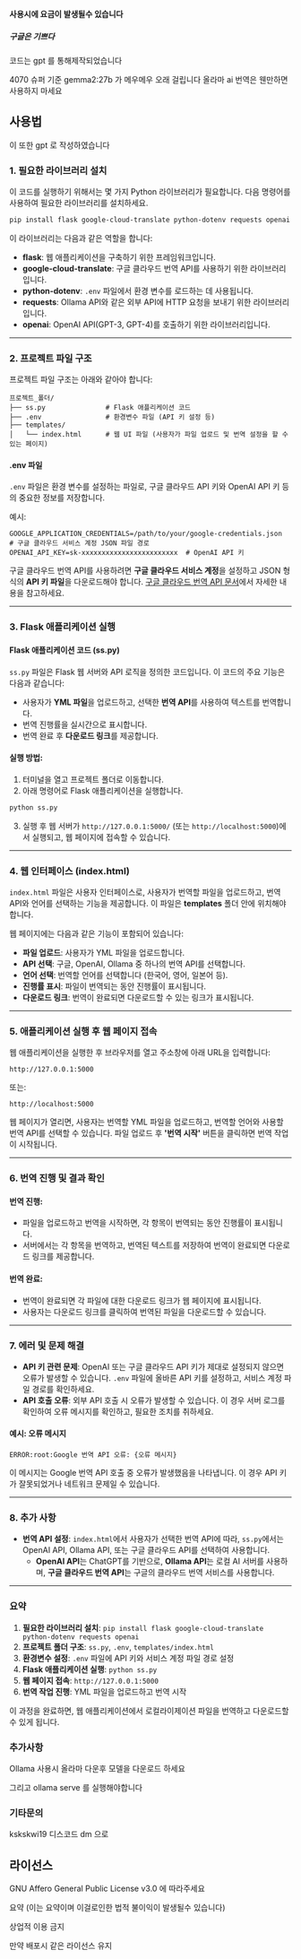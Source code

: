 **사용시에 요금이 발생될수 있습니다**
##### ___구글은 기쁘다___

코드는 gpt 를 통해제작되었습니다

4070 슈퍼 기준 gemma2:27b 가 메우메우 오래 걸립니다 올라마 ai 번역은 웬만하면 사용하지 마세요

## 사용법
이 또한 gpt 로 작성하였습니다

### 1. **필요한 라이브러리 설치**

이 코드를 실행하기 위해서는 몇 가지 Python 라이브러리가 필요합니다. 다음 명령어를 사용하여 필요한 라이브러리를 설치하세요.

```bash
pip install flask google-cloud-translate python-dotenv requests openai
```

이 라이브러리는 다음과 같은 역할을 합니다:
- **flask**: 웹 애플리케이션을 구축하기 위한 프레임워크입니다.
- **google-cloud-translate**: 구글 클라우드 번역 API를 사용하기 위한 라이브러리입니다.
- **python-dotenv**: `.env` 파일에서 환경 변수를 로드하는 데 사용됩니다.
- **requests**: Ollama API와 같은 외부 API에 HTTP 요청을 보내기 위한 라이브러리입니다.
- **openai**: OpenAI API(GPT-3, GPT-4)를 호출하기 위한 라이브러리입니다.

---

### 2. **프로젝트 파일 구조**

프로젝트 파일 구조는 아래와 같아야 합니다:

```
프로젝트_폴더/
├── ss.py               # Flask 애플리케이션 코드
├── .env                # 환경변수 파일 (API 키 설정 등)
├── templates/
│   └── index.html      # 웹 UI 파일 (사용자가 파일 업로드 및 번역 설정을 할 수 있는 페이지)
```

#### **.env 파일**
`.env` 파일은 환경 변수를 설정하는 파일로, 구글 클라우드 API 키와 OpenAI API 키 등의 중요한 정보를 저장합니다.

예시:

```
GOOGLE_APPLICATION_CREDENTIALS=/path/to/your/google-credentials.json  # 구글 클라우드 서비스 계정 JSON 파일 경로
OPENAI_API_KEY=sk-xxxxxxxxxxxxxxxxxxxxxxxx  # OpenAI API 키
```

구글 클라우드 번역 API를 사용하려면 **구글 클라우드 서비스 계정**을 설정하고 JSON 형식의 **API 키 파일**을 다운로드해야 합니다. [구글 클라우드 번역 API 문서](https://cloud.google.com/translate/docs)에서 자세한 내용을 참고하세요.

---

### 3. **Flask 애플리케이션 실행**

#### **Flask 애플리케이션 코드 (ss.py)**

`ss.py` 파일은 Flask 웹 서버와 API 로직을 정의한 코드입니다. 이 코드의 주요 기능은 다음과 같습니다:

- 사용자가 **YML 파일**을 업로드하고, 선택한 **번역 API**를 사용하여 텍스트를 번역합니다.
- 번역 진행률을 실시간으로 표시합니다.
- 번역 완료 후 **다운로드 링크**를 제공합니다.

#### **실행 방법:**

1. 터미널을 열고 프로젝트 폴더로 이동합니다.
2. 아래 명령어로 Flask 애플리케이션을 실행합니다.

```bash
python ss.py
```

3. 실행 후 웹 서버가 `http://127.0.0.1:5000/` (또는 `http://localhost:5000`)에서 실행되고, 웹 페이지에 접속할 수 있습니다.

---

### 4. **웹 인터페이스 (index.html)**

`index.html` 파일은 사용자 인터페이스로, 사용자가 번역할 파일을 업로드하고, 번역 API와 언어를 선택하는 기능을 제공합니다. 이 파일은 **templates** 폴더 안에 위치해야 합니다.

웹 페이지에는 다음과 같은 기능이 포함되어 있습니다:

- **파일 업로드**: 사용자가 YML 파일을 업로드합니다.
- **API 선택**: 구글, OpenAI, Ollama 중 하나의 번역 API를 선택합니다.
- **언어 선택**: 번역할 언어를 선택합니다 (한국어, 영어, 일본어 등).
- **진행률 표시**: 파일이 번역되는 동안 진행률이 표시됩니다.
- **다운로드 링크**: 번역이 완료되면 다운로드할 수 있는 링크가 표시됩니다.

---

### 5. **애플리케이션 실행 후 웹 페이지 접속**

웹 애플리케이션을 실행한 후 브라우저를 열고 주소창에 아래 URL을 입력합니다:

```
http://127.0.0.1:5000
```

또는:

```
http://localhost:5000
```

웹 페이지가 열리면, 사용자는 번역할 YML 파일을 업로드하고, 번역할 언어와 사용할 번역 API를 선택할 수 있습니다. 파일 업로드 후 **'번역 시작'** 버튼을 클릭하면 번역 작업이 시작됩니다.

---

### 6. **번역 진행 및 결과 확인**

#### **번역 진행**:
- 파일을 업로드하고 번역을 시작하면, 각 항목이 번역되는 동안 진행률이 표시됩니다.
- 서버에서는 각 항목을 번역하고, 번역된 텍스트를 저장하여 번역이 완료되면 다운로드 링크를 제공합니다.

#### **번역 완료**:
- 번역이 완료되면 각 파일에 대한 다운로드 링크가 웹 페이지에 표시됩니다.
- 사용자는 다운로드 링크를 클릭하여 번역된 파일을 다운로드할 수 있습니다.

---

### 7. **에러 및 문제 해결**

- **API 키 관련 문제**: OpenAI 또는 구글 클라우드 API 키가 제대로 설정되지 않으면 오류가 발생할 수 있습니다. `.env` 파일에 올바른 API 키를 설정하고, 서비스 계정 파일 경로를 확인하세요.
- **API 호출 오류**: 외부 API 호출 시 오류가 발생할 수 있습니다. 이 경우 서버 로그를 확인하여 오류 메시지를 확인하고, 필요한 조치를 취하세요.

#### 예시: 오류 메시지
```
ERROR:root:Google 번역 API 오류: {오류 메시지}
```

이 메시지는 Google 번역 API 호출 중 오류가 발생했음을 나타냅니다. 이 경우 API 키가 잘못되었거나 네트워크 문제일 수 있습니다.

---

### 8. **추가 사항**

- **번역 API 설정**: `index.html`에서 사용자가 선택한 번역 API에 따라, `ss.py`에서는 OpenAI API, Ollama API, 또는 구글 클라우드 API를 선택하여 사용합니다.
  - **OpenAI API**는 ChatGPT를 기반으로, **Ollama API**는 로컬 AI 서버를 사용하며, **구글 클라우드 번역 API**는 구글의 클라우드 번역 서비스를 사용합니다.

---

### 요약

1. **필요한 라이브러리 설치**: `pip install flask google-cloud-translate python-dotenv requests openai`
2. **프로젝트 폴더 구조**: `ss.py`, `.env`, `templates/index.html`
3. **환경변수 설정**: `.env` 파일에 API 키와 서비스 계정 파일 경로 설정
4. **Flask 애플리케이션 실행**: `python ss.py`
5. **웹 페이지 접속**: `http://127.0.0.1:5000`
6. **번역 작업 진행**: YML 파일을 업로드하고 번역 시작

이 과정을 완료하면, 웹 애플리케이션에서 로컬라이제이션 파일을 번역하고 다운로드할 수 있게 됩니다.

### 추가사항
Ollama 사용시 올라마 다운후 모델을 다운로드 하세요 

그리고 ollama serve 를 실행해야합니다

### 기타문의

kskskwi19 디스코드 dm 으로

## 라이선스
GNU Affero General Public License v3.0 에 따라주세요

요약 (이는 요약이며 이걸로인한 법적 불이익이 발생될수 있습니다)

상업적 이용 금지

만약 배포시 같은 라이선스 유지

